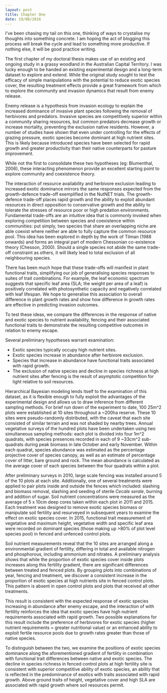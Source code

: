 ```yaml
---
layout: post
title: Chapter One
date: 19/08/2016
---
```


I've been chasing my tail on this one, thinking of ways to crystalise my thoughts into something concrete. I am hoping the act of blogging this process will break the cycle and lead to something more productive.
If nothing else, it will be good practice writing.

The first chapter of my doctoral thesis makes use of an existing and ongoing study in a grassy woodland in the Australian Capital Territory. I was lucky enough to be handed an existing experimental design and a long-term dataset to explore and extend.
While the original study sought to test the efficacy of simple manipulations with the potential to reduce exotic species cover, the resulting treatment effects provide a great framework from which to explore the community and invasion dynamics that result from enemy release.

Enemy release is a hypothesis from invasion ecology to explain the increased dominance of invasive plant species following the removal of herbivores and predators. Invasive species are competitively superior within a community sharing resources, but common predators decrease growth or increase mortality, preventing the exclusion native residents.
However, a number of studies have shown that even under controlling for the effects of grazing pressure, exotic species become dominant at high nutrient sites. This is likely because introduced species have been selected for rapid growth and greater productivity than their native counterparts for pasture improvement.

While not the first to consolidate these two hypotheses (eg: Blumenthal, 2006), these interacting phenomenon provide an excellent starting point to explore community and coexistence theory.

The interaction of resource availability and herbivore exclusion leading to increased exotic dominance mirrors the same responses expected from the growth-defence trade-off exemplified in the NutNET trials. The growth-defence trade-off places rapid growth and the ability to exploit abundant resources in direct opposition to conservative growth and the ability to tolerate the stresses of resource poor or high predation environments.
Fundamental trade-offs are an intuitive idea that is commonly invoked when exploring competition between species and coexistence within communities: put simply, two species that share an overlapping niche are able coexist where neither are able to fully capture the common resource pool. This idea has been explored in depth by the work of Tilman (1988 onwards) and forms an integral part of modern Chessonian co-existence theory (Chesson, 2000). Should a single species not abide the same trade-off constraint as others, it will likely lead to total exclusion of all neighbouring species.

There has been much hope that these trade-offs will manifest in plant functional traits, simplifying our job of generalising species responses to suites of trait combinations. For example, the leaf economic spectrum suggests that specific leaf area (SLA; the weight per area of a leaf) is positively correlated with photosynthetic capacity and negatively correlated with leaf lifespan. We hope to generalise this association to overall difference in plant growth rates and show how difference in growth rates are effective in predicting invasion outcomes.

To test these ideas, we compare the differences in the response of native and exotic species to nutrient availability, fencing and their associated functional traits to demonstrate the resulting competitive outcomes in relation to enemy escape.

Several preliminary hypotheses warrant examination:
- Exotic species typically occupy high nutrient sites.
- Exotic species increase in abundance after herbivore exclusion.
- Species that increase in abundance have functional traits associated with rapid growth.
- The exclusion of native species and decline in species richness at high nutrient sites after fencing is the result of asymptotic competition for light relative to soil resources.

Hierarchical Bayesian modeling lends itself to the examination of this dataset, as it is flexible enough to fully exploit the advantages of the experimental design and allows us to draw inference from different sampling methods. For brief run down of the experiment to date, 100 25m^2 plots were established at 10 sites throughout a ~200ha reserve. These 10 sites were pseudo-randomly distributed, with the caveat that each site consisted of similar terrain and was not shaded by nearby trees. Annual vegetative surveys of the hundred plots have been undertaken using two simultaneous sampling methods: each plot is divided into four 1m^2 quadrats, with species presences recorded in each of 9 ~33cm^2 sub-quadrats during peak biomass in late October and early November. Within each quadrat, species abundance was estimated as the percentage projective cover of species canopy, as well as an estimate of percentage cover of litter, bare ground and rock. The mean abundance is calculated as the average cover of each species between the four quadrats within a plot.

After preliminary surveys in 2010, large scale fencing was installed around 5 of the 10 plots at each site. Additionally, one of several treatments were applied to pair plots inside and outside the fences which included: slashing and biomass removal, slashing and seeding of sterile *Cecale serale*, burning and addition of sugar. Soil nutrient concentrations were measured as the average of 5 x 10cm deep cores taken within each plot in 2011 and 2015. Each treatment was designed to remove exotic species biomass or manipulate soil fertility and resurveyed in subsequent years to examine the effect on exotic species cover. In 2015, functional trait measurement of vegetative and maximum height, vegetative width and specific leaf area were recorded on dominant species (those making up >80% of plot level species pool) in fenced and unfenced control plots.

Soil nutrient measurements reveal that the 10 sites are arranged along a environmental gradient of fertility, differing in total and available nitrogen and phosphorous, including ammonium and nitrates. A preliminary analysis shows that while the proportion of exotic species cover inside plots increases along this fertility gradient, there are significant differences between treated and fenced plots. By grouping plots into combinations of year, fencing and treatment, we discover a consistent increase in the proportion of exotic species at high nutrients site in fenced control plots. This pattern is absent in open control plots and plots that received all other treatments.

This result is consistent with the expected response of exotic species increasing in abundance after enemy escape, and the interaction of with fertility reinforces the idea that exotic species have high nutrient requirements associated with rapid growth. Two possible explanations for this result include the preference of herbivores for exotic species (higher nutrient requirements = greater nutritional value) or an enhanced ability to exploit fertile resource pools due to growth rates greater than those of native species.

To distinguish between the two, we examine the positions of exotic species dominance along the aforementioned gradient of fertility in combination with functional trait differences between native and exotic species. The decline in species richness in fenced control plots at high fertility site is consistent with superior competitive ability of exotic species, an ability that is reflected in the predominance of exotics with traits associated with rapid growth. Above ground traits of height, vegetative cover and high SLA are associated with rapid growth where soil resources permit.
